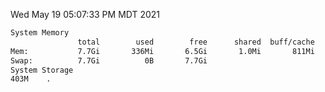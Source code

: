 Wed May 19 05:07:33 PM MDT 2021
```bash
System Memory
               total        used        free      shared  buff/cache   available
Mem:           7.7Gi       336Mi       6.5Gi       1.0Mi       811Mi       7.1Gi
Swap:          7.7Gi          0B       7.7Gi
System Storage
403M	.
```
```bash
